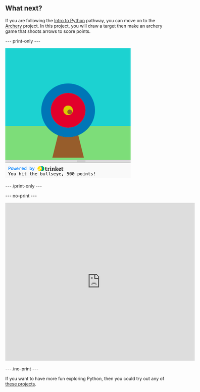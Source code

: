 ## What next?

If you are following the [Intro to Python](https://projects.raspberrypi.org/en/raspberrypi/python-intro) pathway, you can move on to the [Archery](https://projects.raspberrypi.org/en/projects/python-archery) project. In this project, you will draw a target then make an archery game that shoots arrows to score points.

--- print-only ---

![Archery project](images/archery-project.png)

--- /print-only ---

--- no-print ---

<iframe src="https://trinket.io/embed/python/a26410a1be?outputOnly=true&start=result" width="600" height="500" frameborder="0" marginwidth="0" marginheight="0" allowfullscreen>
</iframe>

--- /no-print ---

If you want to have more fun exploring Python, then you could try out any of [these projects](https://projects.raspberrypi.org/en/projects?software%5B%5D=python).
